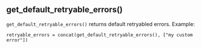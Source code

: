 get_default_retryable_errors()
---
`get_default_retryable_errors()` returns default retryabled errors. Example:

``` hcl
retryable_errors = concat(get_default_retryable_errors(), ["my custom error"])
```
